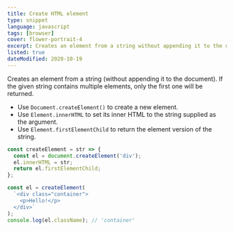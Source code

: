 ```yaml
---
title: Create HTML element
type: snippet
language: javascript
tags: [browser]
cover: flower-portrait-4
excerpt: Creates an element from a string without appending it to the document.
listed: true
dateModified: 2020-10-19
---
```


Creates an element from a string (without appending it to the document).
If the given string contains multiple elements, only the first one will be returned.

- Use `Document.createElement()` to create a new element.
- Use `Element.innerHTML` to set its inner HTML to the string supplied as the argument.
- Use `Element.firstElementChild` to return the element version of the string.

```js
const createElement = str => {
  const el = document.createElement('div');
  el.innerHTML = str;
  return el.firstElementChild;
};

const el = createElement(
  `<div class="container">
    <p>Hello!</p>
  </div>`
);
console.log(el.className); // 'container'
```
